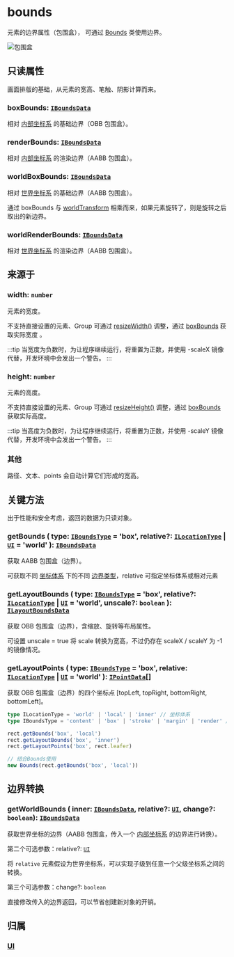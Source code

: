 # bounds

元素的边界属性（包围盒）， 可通过 [Bounds](/reference/math/Bounds.md) 类使用边界。

![包围盒](/svg/obb-aabb.svg)

## 只读属性

画面排版的基础，从元素的宽高、笔触、阴影计算而来。

### boxBounds: [`IBoundsData`](/api/interfaces/IBoundsData.md)

相对 [内部坐标系](/guide/basic/coordinate.md) 的基础边界（OBB 包围盒）。

### renderBounds: [`IBoundsData`](/api/interfaces/IBoundsData.md)

相对 [内部坐标系](/guide/basic/coordinate.md) 的渲染边界（AABB 包围盒）。

### worldBoxBounds: [`IBoundsData`](/api/interfaces/IBoundsData.md)

相对 [世界坐标系](/guide/basic/coordinate.md#world) 的基础边界（AABB 包围盒）。

通过 boxBounds 与 [worldTransform](./transform.md#只读属性) 相乘而来，如果元素旋转了，则是旋转之后取出的新边界。

### worldRenderBounds: [`IBoundsData`](/api/interfaces/IBoundsData.md)

相对 [世界坐标系](/guide/basic/coordinate.md#world) 的渲染边界（AABB 包围盒）。

## 来源于

### width: `number`

元素的宽度。

不支持直接设置的元素、Group 可通过 [resizeWidth()](/reference/property/resize.md) 调整，通过 [boxBounds](/reference/property/bounds.md#boxbounds-iboundsdata) 获取实际宽度 。

:::tip
当宽度为负数时，为让程序继续运行，将重置为正数，并使用 -scaleX 镜像代替，开发环境中会发出一个警告。
:::

### height: `number`

元素的高度。

不支持直接设置的元素、Group 可通过 [resizeHeight()](/reference/property/resize.md) 调整，通过 [boxBounds](/reference/property/bounds.md#boxbounds-iboundsdata) 获取实际高度。

:::tip
当高度为负数时，为让程序继续运行，将重置为正数，并使用 -scaleY 镜像代替，开发环境中会发出一个警告。
:::

### 其他

路径、文本、points 会自动计算它们形成的宽高。

## 关键方法

出于性能和安全考虑，返回的数据为只读对象。

### getBounds ( type: [`IBoundsType`](/api/modules.md#iboundstype) = 'box', relative?: [`ILocationType`](/api/modules.md#ilocationtype) | [`UI`](/reference/display/UI.md) = 'world' ): [`IBoundsData`](/api/interfaces/IBoundsData.md)

获取 AABB 包围盒（边界）。

可获取不同 [坐标体系](/guide/basic/coordinate.md) 下的不同 [边界类型](/guide/basic/bounds.md)，relative 可指定坐标体系或相对元素

### getLayoutBounds ( type: [`IBoundsType`](/api/modules.md#iboundstype) = 'box', relative?: [`ILocationType`](/api/modules.md#ilocationtype) | [`UI`](/reference/display/UI.md) = 'world', unscale?: `boolean` ): [`ILayoutBoundsData`](/api/interfaces/ILayoutBoundsData.md)

获取 OBB 包围盒（边界），含缩放、旋转等布局属性。

可设置 unscale = true 将 scale 转换为宽高，不过仍存在 scaleX / scaleY 为 -1 的镜像情况。

### getLayoutPoints ( type: [`IBoundsType`](/api/modules.md#iboundstype) = 'box', relative: [`ILocationType`](/api/modules.md#ilocationtype) | [`UI`](/reference/display/UI.md) = 'world' ): [`IPointData`](/api/interfaces/IPointData.md)[]

获取 OBB 包围盒（边界）的四个坐标点 [topLeft, topRight, bottomRight, bottomLeft]。

```ts
type ILocationType = 'world' | 'local' | 'inner' // 坐标体系
type IBoundsType = 'content' | 'box' | 'stroke' | 'margin' | 'render' // 边界类型

rect.getBounds('box', 'local')
rect.getLayoutBounds('box', 'inner')
rect.getLayoutPoints('box', rect.leafer)

// 结合Bounds使用
new Bounds(rect.getBounds('box', 'local'))
```

## 边界转换

### getWorldBounds ( inner: [`IBoundsData`](/api/interfaces/IBoundsData.md), relative?: [`UI`](/reference/display/UI.md), change?: `boolean`): [`IBoundsData`](/api/interfaces/IBoundsData.md)

获取世界坐标的边界（AABB 包围盒，传入一个 [内部坐标系](/guide/basic/coordinate.md#inner) 的边界进行转换）。

第二个可选参数：relative?: [`UI`](/reference/display/UI.md)

将 `relative` 元素假设为世界坐标系，可以实现子级到任意一个父级坐标系之间的转换。

第三个可选参数：change?: `boolean`

直接修改传入的边界返回，可以节省创建新对象的开销。

## 归属

### [UI](/reference/display/UI.md)
